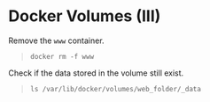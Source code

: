 # Docker Volumes (III)

Remove the `www` container.

> `docker rm -f www`

Check if the data stored in the volume still exist.

> `ls /var/lib/docker/volumes/web_folder/_data`

<br/>
